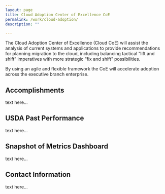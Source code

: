 ```yaml
---
layout: page
title: Cloud Adoption Center of Excellence CoE
permalink: /work/cloud-adoption/
description: ""

---
```


<div class="deck">The Cloud Adoption Center of Excellence (Cloud CoE) will assist the analysis of current systems and applications to provide recommendations for planning migration to the cloud, including balancing tactical “lift and shift” imperatives with more strategic “fix and shift” possibilities.</div>

By using an agile and flexible framework the CoE will accelerate adoption across the executive branch enterprise.


## Accomplishments
text here...

## USDA Past Performance
text here...

## Snapshot of Metrics Dashboard
text here...

## Contact Information
text here...
